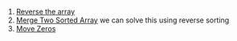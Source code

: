1. [Reverse the array](https://www.codingninjas.com/codestudio/problems/reverse-the-array_1262298?leftPanelTab=0)
2. [Merge Two Sorted Array](https://leetcode.com/problems/merge-sorted-array/)
we can solve this using reverse sorting
4. [Move Zeros](https://leetcode.com/problems/move-zeroes/submissions/831412430/)
